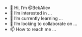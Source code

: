 - 👋 Hi, I’m @BekAliev
- 👀 I’m interested in ...
- 🌱 I’m currently learning ...
- 💞️ I’m looking to collaborate on ...
- 📫 How to reach me ...

<!---
BekAliev/BekAliev is a ✨ special ✨ repository because its `README.md` (this file) appears on your GitHub profile.
You can click the Preview link to take a look at your changes.
--->
